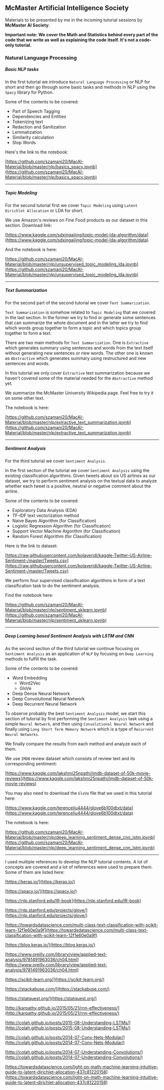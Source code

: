 ## McMaster Artificial Intelligence Society

Materials to be presented by me in the incoming tutorial sessions
by **McMaster AI Society**.

**Important note: We cover the Math and Statistics behind every
part of the code that we write as well as explaining the code itself.
It's not a code-only tutorial.**


### Natural Language Processing

##### Basic NLP tasks

In the first tutorial we introduce `Natural Language Processing` or NLP for
short and then go through some basic tasks and methods in NLP using the
`Spacy` library for Python.

Some of the contents to be covered:

* Part of Speech Tagging
* Dependencies and Entities
* Tokenizing text
* Redaction and Sanitization
* Lemmatization
* Similarity calculation
* Stop Words


Here's the link to the notebook:

[https://github.com/szamani20/MacAI-Material/blob/master/nlp/basics_spacy.ipynb](https://github.com/szamani20/MacAI-Material/blob/master/nlp/basics_spacy.ipynb)

---
##### Topic Modeling

For the second tutorial first we cover `Topic Modeling` using
`Latent Dirichlet Allocation` or LDA for short.

We use Amazon's reviews on Fine Food products as our dataset in
this section. Download link:

[https://www.kaggle.com/sdxingaijing/topic-model-lda-algorithm/data](https://www.kaggle.com/sdxingaijing/topic-model-lda-algorithm/data)

And the notebook is here:

[https://github.com/szamani20/MacAI-Material/blob/master/nlp/unsupervised_topic_modeling_lda.ipynb](https://github.com/szamani20/MacAI-Material/blob/master/nlp/unsupervised_topic_modeling_lda.ipynb)

---
##### Text Summarization
For the second part of the second tutorial we cover `Text Summarization`.

`Text Summarization` is somehow related to `Topic Modeling` that we covered in the last
section. In the former we try to find or generate some sentences that can summarize
the whole document and in the latter we try to find which words group together to
form a topic and which topics group together to form a text.

There are two main methods for `Text Summarization`. One is `Extractive` which
generates summary using sentences and words from the text itself without
generating new sentences or new words. The other one is known as `Abstractive`
which generates summary using restructured and new sentences and words.

In this tutorial we only cover `Extractive` text summarization because we haven't
covered some of the material needed for the `Abstractive` method yet.

We summarize the McMaster University Wikipedia page. Feel free to try it on some
other text.

The notebook is here:

[https://github.com/szamani20/MacAI-Material/blob/master/nlp/extractive_text_summarization.ipynb](https://github.com/szamani20/MacAI-Material/blob/master/nlp/extractive_text_summarization.ipynb)

---
##### Sentiment Analysis
For the third tutorial we cover `Sentiment Analysis`.

In the first section of the tutorial we cover `Sentiment Analysis` using
the existing classification algorithms. Given tweets about six US airlines
as our dataset, we try to perform sentiment analysis on the textual
data to analyze whether each tweet is a positive, neutral or negative
comment about the airline.

Some of the contents to be covered:
* Exploratory Data Analysis (EDA)
* TF-IDF text vectorization method
* Naive Bayes Algorithm (for Classification)
* Logistic Regression Algorithm (for Classification)
* Support Vector Machine Algorithm (for Classification)
* Random Forest Algorithm (for Classification)

Here is the link to dataset:

[https://raw.githubusercontent.com/kolaveridi/kaggle-Twitter-US-Airline-Sentiment-/master/Tweets.csv](https://raw.githubusercontent.com/kolaveridi/kaggle-Twitter-US-Airline-Sentiment-/master/Tweets.csv)

We perform four supervised classification algorithms in form of a
text classification task to do the sentiment analysis.

Find the notebook here:

[https://github.com/szamani20/MacAI-Material/blob/master/nlp/sentiment_sklearn.ipynb](https://github.com/szamani20/MacAI-Material/blob/master/nlp/sentiment_sklearn.ipynb)

---
##### Deep Learning based Sentiment Analysis with LSTM and CNN
As the second section of the third tutorial we continue focusing
on `Sentiment Analysis` as an application of `NLP` by focusing
on `Deep Learning` methods to fulfill the task.

Some of the contents to be covered:
* Word Embedding
    * Word2Vec
    * GloVe
* Deep Dense Neural Network
* Deep Convolutional Neural Network
* Deep Recurrent Neural Network

To observe probably the best `Sentiment Analysis` model, we start this section of tutorial
by first performing the `Sentiment Analysis` task using a simple `Neural Network`, and then
using `Convolutional Neural Network` and finally using `Long Short Term Memory Network` which
is a type of `Recurrent Neural Networks`.

We finally compare the results from each method and analyze each of them.

We use `IMDB` review dataset which consists of review text and its corresponding sentiment:

[https://www.kaggle.com/lakshmi25npathi/imdb-dataset-of-50k-movie-reviews](https://www.kaggle.com/lakshmi25npathi/imdb-dataset-of-50k-movie-reviews)

You may also need to download the `GloVe` file that we used in this tutorial here:

[https://www.kaggle.com/terenceliu4444/glove6b100dtxt/data](https://www.kaggle.com/terenceliu4444/glove6b100dtxt/data)

The notebook is here:

[https://github.com/szamani20/MacAI-Material/blob/master/nlp/deep_learning_sentiment_dense_cnn_lstm.ipynb](https://github.com/szamani20/MacAI-Material/blob/master/nlp/deep_learning_sentiment_dense_cnn_lstm.ipynb)

---

I used multiple references to develop the NLP tutorial contents.
A lot of concepts are covered and a lot of references were used to prepare them.
Some of them are listed here:

[https://keras.io/](https://keras.io/)

[https://spacy.io/](https://spacy.io/)

[https://nlp.stanford.edu/IR-book](https://nlp.stanford.edu/IR-book)

[https://nlp.stanford.edu/projects/glove/](https://nlp.stanford.edu/projects/glove/)

[https://towardsdatascience.com/multi-class-text-classification-with-scikit-learn-12f1e60e0a9f](https://towardsdatascience.com/multi-class-text-classification-with-scikit-learn-12f1e60e0a9f)

[https://blog.keras.io/](https://blog.keras.io/)

[https://www.oreilly.com/library/view/applied-text-analysis/9781491963036/ch04.html](https://www.oreilly.com/library/view/applied-text-analysis/9781491963036/ch04.html)

[https://scikit-learn.org/](https://scikit-learn.org/)

[https://stackabuse.com/](https://stackabuse.com/)

[https://statquest.org/](https://statquest.org/)

[http://karpathy.github.io/2015/05/21/rnn-effectiveness/](http://karpathy.github.io/2015/05/21/rnn-effectiveness/)

[http://colah.github.io/posts/2015-08-Understanding-LSTMs/](http://colah.github.io/posts/2015-08-Understanding-LSTMs/)

[http://colah.github.io/posts/2014-07-Conv-Nets-Modular/](http://colah.github.io/posts/2014-07-Conv-Nets-Modular/)

[http://colah.github.io/posts/2014-07-Understanding-Convolutions/](http://colah.github.io/posts/2014-07-Understanding-Convolutions/)

[https://towardsdatascience.com/light-on-math-machine-learning-intuitive-guide-to-latent-dirichlet-allocation-437c81220158](https://towardsdatascience.com/light-on-math-machine-learning-intuitive-guide-to-latent-dirichlet-allocation-437c81220158)
